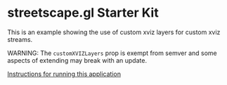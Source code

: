 # streetscape.gl Starter Kit

This is an example showing the use of custom xviz layers for custom xviz streams.

WARNING: The `customXVIZLayers` prop is exempt from semver and some aspects of extending may break
with an update.

[Instructions for running this application](../../docs/get-started/starter-kit.md)
